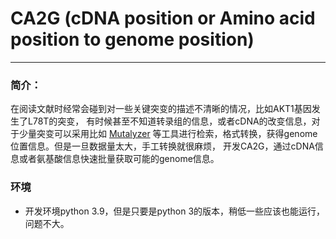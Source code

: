 # CA2G (cDNA position or Amino acid position to genome position)
---

### 简介：
在阅读文献时经常会碰到对一些关键突变的描述不清晰的情况，比如AKT1基因发生了L78T的突变，
有时候甚至不知道转录组的信息，或者cDNA的改变信息，对于少量突变可以采用比如 [Mutalyzer](https://mutalyzer.nl)
等工具进行检索，格式转换，获得genome位置信息。但是一旦数据量太大，手工转换就很麻烦，
开发CA2G，通过cDNA信息或者氨基酸信息快速批量获取可能的genome信息。

### 环境
- 开发环境python 3.9，但是只要是python 3的版本，稍低一些应该也能运行，问题不大。

